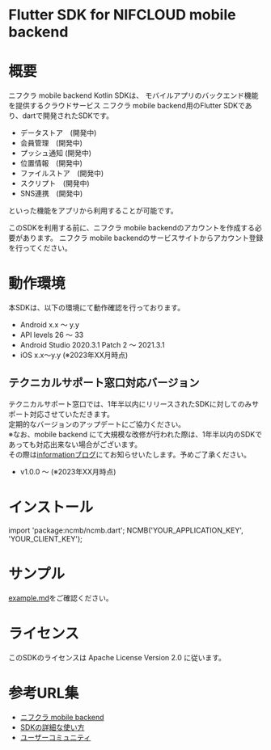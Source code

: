 # Flutter SDK for NIFCLOUD mobile backend

# 概要

ニフクラ mobile backend Kotlin SDKは、 モバイルアプリのバックエンド機能を提供するクラウドサービス ニフクラ mobile backend用のFlutter SDKであり、dartで開発されたSDKです。

  - データストア　(開発中)
  - 会員管理　(開発中)
  - プッシュ通知 (開発中)
  - 位置情報　(開発中)
  - ファイルストア　(開発中)
  - スクリプト　(開発中)
  - SNS連携　(開発中)

といった機能をアプリから利用することが可能です。

このSDKを利用する前に、ニフクラ mobile backendのアカウントを作成する必要があります。 ニフクラ mobile backendのサービスサイトからアカウント登録を行ってください。

# 動作環境

本SDKは、以下の環境にて動作確認を行っております。
- Android x.x ～ y.y
- API levels 26 ～ 33
- Android Studio 2020.3.1 Patch 2 ～ 2021.3.1
- iOS x.x〜y.y
(※2023年XX月時点)

## テクニカルサポート窓口対応バージョン

テクニカルサポート窓口では、1年半以内にリリースされたSDKに対してのみサポート対応させていただきます。<br>
定期的なバージョンのアップデートにご協力ください。<br>
※なお、mobile backend にて大規模な改修が行われた際は、1年半以内のSDKであっても対応出来ない場合がございます。<br>
その際は[informationブログ](https://mbaas.nifcloud.com/info/)にてお知らせいたします。予めご了承ください。

- v1.0.0 ～ (※2023年XX月時点)

# インストール

import 'package:ncmb/ncmb.dart';
NCMB('YOUR_APPLICATION_KEY', 'YOUR_CLIENT_KEY');

# サンプル

[example.md](./example/readme.md)をご確認ください。

# ライセンス

このSDKのライセンスは Apache License Version 2.0 に従います。

# 参考URL集

- [ニフクラ mobile backend](https://mbaas.nifcloud.com/)
- [SDKの詳細な使い方](https://mbaas.nifcloud.com/doc/current/)
- [ユーザーコミュニティ](https://github.com/NIFCLOUD-mbaas/UserCommunity)
